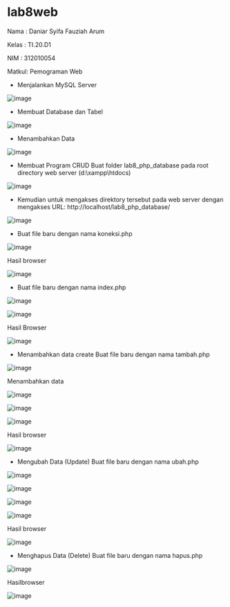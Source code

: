# lab8web

Nama : Daniar Syifa Fauziah Arum

Kelas : TI.20.D1

NIM : 312010054

Matkul: Pemograman Web

- Menjalankan MySQL Server

![image](https://user-images.githubusercontent.com/101815570/170483793-cd593cfd-50a5-4938-8a3e-9ecdf20310a2.png)

- Membuat Database dan Tabel

![image](https://user-images.githubusercontent.com/101815570/170484470-efc9b913-b37a-4486-a297-8e53ead55d51.png)

- Menambahkan Data

![image](https://user-images.githubusercontent.com/101815570/170484678-d1d89dc0-ff4f-47ee-8c2c-430674330f67.png)

- Membuat Program CRUD Buat folder lab8_php_database pada root directory web server (d:\xampp\htdocs)

![image](https://user-images.githubusercontent.com/101815570/170484772-e7b62b24-713f-4ed1-822d-359c56d3bbbe.png)

- Kemudian untuk mengakses direktory tersebut pada web server dengan mengakses URL: http://localhost/lab8_php_database/


![image](https://user-images.githubusercontent.com/101815570/170484894-b521d359-a14b-4b64-be6b-a572975920ae.png)

- Buat file baru dengan nama koneksi.php


![image](https://user-images.githubusercontent.com/101815570/170485071-88ccbd95-5966-4c49-a2ff-4a1af0704713.png)


Hasil  browser 

![image](https://user-images.githubusercontent.com/101815570/170485425-7593dc6b-084d-42bd-a3d8-fd81e95251b2.png)


- Buat file baru dengan nama index.php

![image](https://user-images.githubusercontent.com/101815570/170485538-8c27e6e8-27ef-44fb-a790-e200b4380bd7.png)


![image](https://user-images.githubusercontent.com/101815570/170485597-d5fd0938-f6fc-4ea9-9e80-ff28aed2c6e9.png)


Hasil Browser 


![image](https://user-images.githubusercontent.com/101815570/170486013-83e3d499-0cb4-4f4f-939e-6bc514453fb6.png)

- Menambahkan data create Buat file baru dengan nama tambah.php


![image](https://user-images.githubusercontent.com/101815570/170486202-fb6040c4-131d-4b5e-ba1d-f77419c35ca0.png)


Menambahkan data

![image](https://user-images.githubusercontent.com/101815570/170486373-362e9e60-ecd3-4b50-bf17-0582c9d7da83.png)


![image](https://user-images.githubusercontent.com/101815570/170486454-75482083-c668-4faf-b071-2d99afda819e.png)


![image](https://user-images.githubusercontent.com/101815570/170486490-c5caab87-c303-4f6d-94eb-a925382503fb.png)


Hasil browser 


![image](https://user-images.githubusercontent.com/101815570/170486690-98c64f94-e293-4cd1-9907-bba358851f3e.png)


- Mengubah Data (Update) Buat file baru dengan nama ubah.php

![image](https://user-images.githubusercontent.com/101815570/170486950-ca0ceaa8-7e5a-4a5d-807e-14de2e718eb1.png)


![image](https://user-images.githubusercontent.com/101815570/170487009-fa92f529-0331-4412-a079-9f336a28da6d.png)


![image](https://user-images.githubusercontent.com/101815570/170487535-260acb8b-aacf-491b-8e1b-33168dfcb1f5.png)


![image](https://user-images.githubusercontent.com/101815570/170487631-c9270466-52b1-4c1a-a6d7-59dc8c1dd8f6.png)


Hasil browser 

![image](https://user-images.githubusercontent.com/101815570/170487749-e8919e1e-792d-44d1-85d4-afc2b0d81e1c.png)


- Menghapus Data (Delete) Buat file baru dengan nama hapus.php


![image](https://user-images.githubusercontent.com/101815570/170487909-ca34c129-bb9a-442a-bccd-1527723afab7.png)


Hasilbrowser 


![image](https://user-images.githubusercontent.com/101815570/170487953-f543fc10-5874-4666-88e4-3f7bdbe02572.png)

